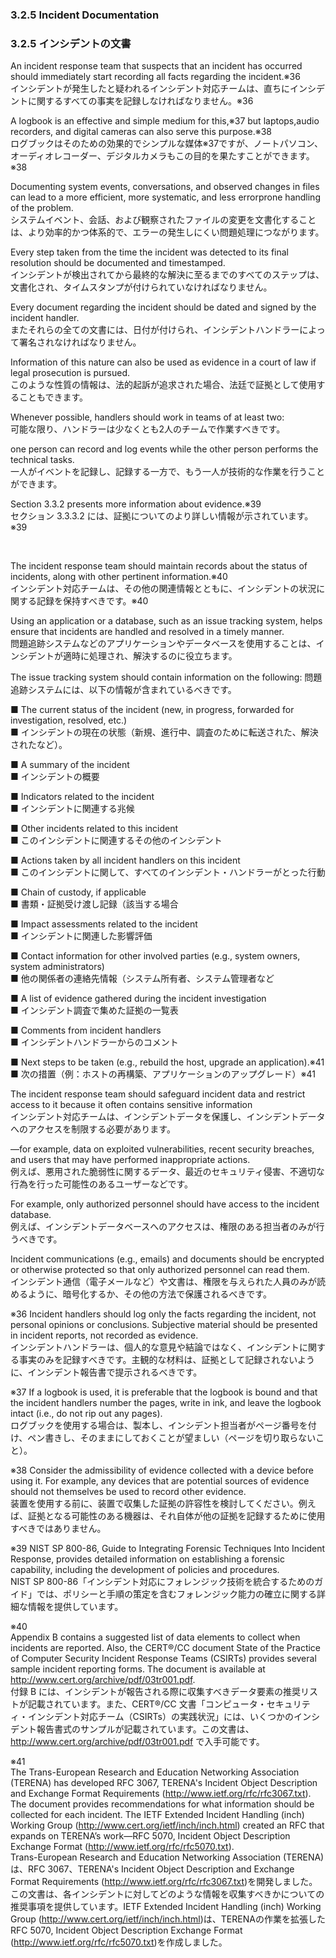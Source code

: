 ### 3.2.5 Incident Documentation
### 3.2.5 インシデントの文書  


An incident response team that suspects that an incident has occurred should immediately start recording all facts regarding the incident.※36  
インシデントが発生したと疑われるインシデント対応チームは、直ちにインシデントに関するすべての事実を記録しなければなりません。※36    

A logbook is an effective and simple medium for this,※37 but laptops,audio recorders, and digital cameras can also serve this purpose.※38  
ログブックはそのための効果的でシンプルな媒体※37ですが、ノートパソコン、オーディオレコーダー、デジタルカメラもこの目的を果たすことができます。※38  

Documenting system events, conversations, and observed changes in files can lead to a more efficient, more systematic, and less errorprone handling of the problem.  
システムイベント、会話、および観察されたファイルの変更を文書化することは、より効率的かつ体系的で、エラーの発生しにくい問題処理につながります。  

Every step taken from the time the incident was detected to its final resolution should be documented and timestamped.  
インシデントが検出されてから最終的な解決に至るまでのすべてのステップは、文書化され、タイムスタンプが付けられていなければなりません。

Every document regarding the incident should be dated and signed by the incident handler.  
またそれらの全ての文書には、日付が付けられ、インシデントハンドラーによって署名されなければなりません。

Information of this nature can also be used as evidence in a court of law if legal prosecution is pursued.  
このような性質の情報は、法的起訴が追求された場合、法廷で証拠として使用することもできます。

Whenever possible, handlers should work in teams of at least two:  
可能な限り、ハンドラーは少なくとも2人のチームで作業すべきです。

one person can record and log events while the other person performs the technical tasks.  
一人がイベントを記録し、記録する一方で、もう一人が技術的な作業を行うことができます。

Section 3.3.2 presents more information about evidence.※39   
セクション 3.3.3.2 には、証拠についてのより詳しい情報が示されています。※39

<br/>

The incident response team should maintain records about the status of incidents, along with other pertinent information.※40  
インシデント対応チームは、その他の関連情報とともに、インシデントの状況に関する記録を保持すべきです。※40  
 
Using an application or a database, such as an issue tracking system, helps ensure that incidents are handled and resolved in a timely manner.  
問題追跡システムなどのアプリケーションやデータベースを使用することは、インシデントが適時に処理され、解決するのに役立ちます。
 
The issue tracking system should contain information on the following:
問題追跡システムには、以下の情報が含まれているべきです。

■ The current status of the incident (new, in progress, forwarded for investigation, resolved, etc.)  
■ インシデントの現在の状態（新規、進行中、調査のために転送された、解決されたなど）。

■ A summary of the incident  
■ インシデントの概要 

■ Indicators related to the incident  
■ インシデントに関連する兆候

■ Other incidents related to this incident  
■ このインシデントに関連するその他のインシデント  

■ Actions taken by all incident handlers on this incident  
■ このインシデントに関して、すべてのインシデント・ハンドラーがとった行動  

■ Chain of custody, if applicable  
■ 書類・証拠受け渡し記録（該当する場合

■ Impact assessments related to the incident  
■ インシデントに関連した影響評価

■ Contact information for other involved parties (e.g., system owners, system administrators)  
■ 他の関係者の連絡先情報（システム所有者、システム管理者など  

■ A list of evidence gathered during the incident investigation  
■ インシデント調査で集めた証拠の一覧表

■ Comments from incident handlers  
■ インシデントハンドラーからのコメント 

■ Next steps to be taken (e.g., rebuild the host, upgrade an application).※41  
■ 次の措置（例：ホストの再構築、アプリケーションのアップグレード）※41

The incident response team should safeguard incident data and restrict access to it because it often contains sensitive information  
インシデント対応チームは、インシデントデータを保護し、インシデントデータへのアクセスを制限する必要があります。 


—for example, data on exploited vulnerabilities, recent security breaches, and users that may have performed inappropriate actions.  
例えば、悪用された脆弱性に関するデータ、最近のセキュリティ侵害、不適切な行為を行った可能性のあるユーザーなどです。

For example, only authorized personnel should have access to the incident database.  
例えば、インシデントデータベースへのアクセスは、権限のある担当者のみが行うべきです。 

Incident communications (e.g., emails) and documents should be encrypted or otherwise protected so that only authorized personnel can read them.  
インシデント通信（電子メールなど）や文書は、権限を与えられた人員のみが読めるように、暗号化するか、その他の方法で保護されるべきです。

※36
Incident handlers should log only the facts regarding the incident, not personal opinions or conclusions. Subjective material should be presented in incident reports, not recorded as evidence.  
インシデントハンドラーは、個人的な意見や結論ではなく、インシデントに関する事実のみを記録すべきです。主観的な材料は、証拠として記録されないように、インシデント報告書で提示されるべきです。

※37
If a logbook is used, it is preferable that the logbook is bound and that the incident handlers number the pages, write in ink, and leave the logbook intact (i.e., do not rip out any pages).  
ログブックを使用する場合は、製本し、インシデント担当者がページ番号を付け、ペン書きし、そのままにしておくことが望ましい（ページを切り取らないこと）。 

※38
Consider the admissibility of evidence collected with a device before using it. For example, any devices that are potential sources of evidence should not themselves be used to record other evidence.    
装置を使用する前に、装置で収集した証拠の許容性を検討してください。例えば、証拠となる可能性のある機器は、それ自体が他の証拠を記録するために使用すべきではありません。 

※39
NIST SP 800-86, Guide to Integrating Forensic Techniques Into Incident Response, provides detailed information on establishing a forensic capability, including the development of policies and procedures.  
NIST SP 800-86「インシデント対応にフォレンジック技術を統合するためのガイド」では、ポリシーと手順の策定を含むフォレンジック能力の確立に関する詳細な情報を提供しています。

※40  
Appendix B contains a suggested list of data elements to collect when incidents are reported. Also, the CERT®/CC document State of the Practice of Computer Security Incident Response Teams (CSIRTs) provides several sample incident reporting forms. The document is available at http://www.cert.org/archive/pdf/03tr001.pdf.  
付録 B には、インシデントが報告される際に収集すべきデータ要素の推奨リストが記載されています。また、CERT®/CC 文書「コンピュータ・セキュリティ・インシデント対応チーム（CSIRTs）の実践状況」には、いくつかのインシデント報告書式のサンプルが記載されています。この文書は、http://www.cert.org/archive/pdf/03tr001.pdf で入手可能です。

※41  
The Trans-European Research and Education Networking Association (TERENA) has developed RFC 3067, TERENA's Incident Object Description and Exchange Format Requirements (http://www.ietf.org/rfc/rfc3067.txt). The document provides recommendations for what information should be collected for each incident. The IETF Extended Incident Handling (inch) Working Group (http://www.cert.org/ietf/inch/inch.html) created an RFC that expands on TERENA’s work—RFC 5070, Incident Object Description Exchange Format (http://www.ietf.org/rfc/rfc5070.txt).  
Trans-European Research and Education Networking Association (TERENA)は、RFC 3067、TERENA's Incident Object Description and Exchange Format Requirements (http://www.ietf.org/rfc/rfc3067.txt)を開発しました。この文書は、各インシデントに対してどのような情報を収集すべきかについての推奨事項を提供しています。IETF Extended Incident Handling (inch) Working Group (http://www.cert.org/ietf/inch/inch.html)は、TERENAの作業を拡張したRFC 5070, Incident Object Description Exchange Format (http://www.ietf.org/rfc/rfc5070.txt)を作成しました。 